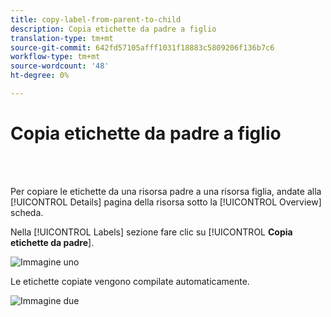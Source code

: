 ```yaml
---
title: copy-label-from-parent-to-child
description: Copia etichette da padre a figlio
translation-type: tm+mt
source-git-commit: 642fd57105afff1031f18883c5809206f136b7c6
workflow-type: tm+mt
source-wordcount: '48'
ht-degree: 0%

---
```



# Copia etichette da padre a figlio

<br> 

Per copiare le etichette da una risorsa padre a una risorsa figlia, andate alla [!UICONTROL Details] pagina della risorsa sotto la [!UICONTROL Overview] scheda.

Nella [!UICONTROL Labels] sezione fare clic su [!UICONTROL **Copia etichette da padre**].

![Immagine uno](/help/sky/assets/labels/copy-labels-from-parent-to-child/copy-labels-from-parent-to-child-1.jpg)

Le etichette copiate vengono compilate automaticamente.

![Immagine due](/help/sky/assets/labels/copy-labels-from-parent-to-child/copy-labels-from-parent-to-child-2.jpg)
